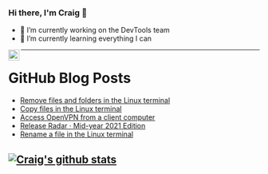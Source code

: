 ### Hi there, I'm Craig 👋

<!--
**CraigTeelFugro/CraigTeelFugro** is a ✨ _special_ ✨ repository because its `README.md` (this file) appears on your GitHub profile.

Here are some ideas to get you started:
-->

- 🔭 I’m currently working on the DevTools team
- 🌱 I’m currently learning everything I can

[<img align="left" alt="Craig Teel | LinkedIn" width="22px" src="https://cdn.jsdelivr.net/npm/simple-icons@v3/icons/linkedin.svg" />][linkedin]

---

# GitHub Blog Posts

<!-- BLOG-POST-LIST:START -->
- [Remove files and folders in the Linux terminal](https://opensource.com/article/21/8/remove-files-linux-terminal)
- [Copy files in the Linux terminal](https://opensource.com/article/21/8/copy-files-linux-terminal)
- [Access OpenVPN from a client computer](https://opensource.com/article/21/7/openvpn-client)
- [Release Radar · Mid-year 2021 Edition](https://github.blog/2021-08-05-release-radar-jun-jul-2021/)
- [Rename a file in the Linux terminal](https://opensource.com/article/21/8/rename-file-linux-terminal)
<!-- BLOG-POST-LIST:END -->

## [![Craig's github stats](https://github-readme-stats.vercel.app/api?username=craigteelfugro)](https://github.com/anuraghazra/github-readme-stats)


[linkedin]: https://linkedin.com/in/craig-teel-b8786771
